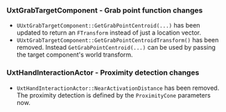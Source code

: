 ### UxtGrabTargetComponent - Grab point function changes
* `UUxtGrabTargetComponent::GetGrabPointCentroid(...)` has been updated to return an `FTransform` instead of just a location vector.
* `UUxtGrabTargetComponent::GetGrabPointCentroidTransform()` has been removed. Instead `GetGrabPointCentroid(...)` can be used by passing the target component's world transform.

### UxtHandInteractionActor - Proximity detection changes
* `UxtHandInteractionActor::NearActivationDistance` has been removed. The proximity detection is defined by the `ProximityCone` parameters now.